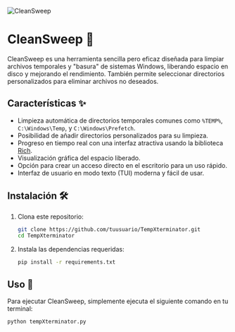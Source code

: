 ![CleanSweep](https://github.com/user-attachments/assets/b5586e9f-88c9-498f-ac9d-097925ec9a9a)

# CleanSweep 🧹

CleanSweep es una herramienta sencilla pero eficaz diseñada para limpiar archivos temporales y "basura" de sistemas Windows, liberando espacio en disco y mejorando el rendimiento. También permite seleccionar directorios personalizados para eliminar archivos no deseados.

## Características ✨

- Limpieza automática de directorios temporales comunes como `%TEMP%`, `C:\Windows\Temp`, y `C:\Windows\Prefetch`.
- Posibilidad de añadir directorios personalizados para su limpieza.
- Progreso en tiempo real con una interfaz atractiva usando la biblioteca [Rich](https://github.com/Textualize/rich).
- Visualización gráfica del espacio liberado.
- Opción para crear un acceso directo en el escritorio para un uso rápido.
- Interfaz de usuario en modo texto (TUI) moderna y fácil de usar.
  
## Instalación 🛠️

1. Clona este repositorio:

    ```bash
    git clone https://github.com/tuusuario/TempXterminator.git
    cd TempXterminator
    ```

2. Instala las dependencias requeridas:

    ```bash
    pip install -r requirements.txt
    ```

## Uso 🚀

Para ejecutar CleanSweep, simplemente ejecuta el siguiente comando en tu terminal:

```bash
python tempXterminator.py
